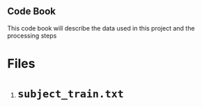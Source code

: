 ## Code Book

This code book will describe the data used in this project and the processing steps

# Files

1. # `subject_train.txt`
